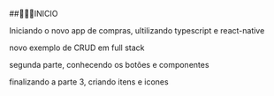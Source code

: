 ##🧑🏻‍💻INICIO

Iniciando o novo app de compras, ultilizando typescript e react-native

novo exemplo de CRUD em full stack


segunda parte, conhecendo os botões e componentes 

finalizando a parte 3, criando itens e icones
